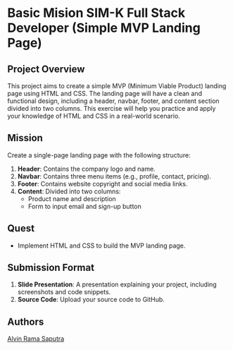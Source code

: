 # Basic Mision SIM-K Full Stack Developer (Simple MVP Landing Page)

## Project Overview

This project aims to create a simple MVP (Minimum Viable Product) landing page using HTML and CSS. The landing page will have a clean and functional design, including a header, navbar, footer, and content section divided into two columns. This exercise will help you practice and apply your knowledge of HTML and CSS in a real-world scenario.

## Mission

Create a single-page landing page with the following structure:

1. **Header**: Contains the company logo and name.
2. **Navbar**: Contains three menu items (e.g., profile, contact, pricing).
3. **Footer**: Contains website copyright and social media links.
4. **Content**: Divided into two columns:
   - Product name and description
   - Form to input email and sign-up button

## Quest

- Implement HTML and CSS to build the MVP landing page.

## Submission Format

1. **Slide Presentation**: A presentation explaining your project, including screenshots and code snippets.
2. **Source Code**: Upload your source code to GitHub.

## Authors

[Alvin Rama Saputra](https://www.github.com/Alvinnn-R)
